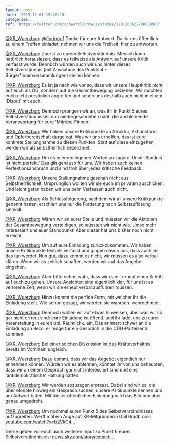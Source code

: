 ```yaml
---
layout: post
date: '2019-12-01 15:46:15'
categories: 
ref: 'https://twitter.com/schwarzlichtwue/status/1201165622798888960'
---
```

[@XR_Wuerzburg](https://twitter.com/XR_Wuerzburg) [@florinori1](https://twitter.com/florinori1) Danke für eure Antwort. Da ihr uns öffentlich zu einem Treffen einladet, nehmen wir uns die Freiheit, hier zu antworten.

[@XR_Wuerzburg](https://twitter.com/XR_Wuerzburg) Zuerst zu eurem Selbstverständnis. Mensch kann natürlich herauslesen, dass es teilweise als Antwort auf unsere Kritik verfasst wurde. Dennoch würden auch wir uns hinter dieses Selbstverständnis (mit Ausnahme des Punkts 4 - Bürger\*innenversammlungen) stellen können.

[@XR_Wuerzburg](https://twitter.com/XR_Wuerzburg) Es ist ja nach wie vor so, dass wir unsere Hauptkritik nicht auf euch als OG, sondern auf die Gesamtbewegung beziehen. Wir möchten euch nicht persönlich angreifen und sehen uns deshalb auch nicht in einem 'Disput' mit euch.

[@XR_Wuerzburg](https://twitter.com/XR_Wuerzburg) Dennoch prangern wir an, was ihr in Punkt 5 eures Selbstverständnisses nun niedergeschrieben habt: die ausbleibende Verantwortung für eure 'Mitrebell\*innen'.

[@XR_Wuerzburg](https://twitter.com/XR_Wuerzburg) Wir haben unsere Kritikpunkte an Struktur, Aktionsform und Opferbereitschaft dargelegt. Was wir uns erhoffen, das ist eure konkrete Stellungnahme zu diesen Punkten. Statt auf diese einzugehen, werden wir als selbstherrlich bezeichnet.

[@XR_Wuerzburg](https://twitter.com/XR_Wuerzburg) Um es in euren eigenen Worten zu sagen: 'Unser Bündnis ist nicht perfekt.' Das gilt genauso für uns. Wir haben auch keinen Perfektionsanspruch und sind froh über jedes kritische Feedback.

[@XR_Wuerzburg](https://twitter.com/XR_Wuerzburg) Unsere Stellungnahme geschah nicht aus Selbstherrlichkeit. Ursprünglich wollten wir sie euch im privaten zuschicken. Und leicht getan haben wir uns beim Verfassen auch nicht.

[@XR_Wuerzburg](https://twitter.com/XR_Wuerzburg) Als Schlussfolgerung, nachdem wir all unsere Kritikpunkte genannt hatten, erschien uns nur die Forderung nach Selbstauflösung sinnvoll.

[@XR_Wuerzburg](https://twitter.com/XR_Wuerzburg) Wären wir an eurer Stelle und müssten wir die Aktionen der Gesamtbewegung verteidigen, so wüssten wir nicht wie. Umso mehr interessiert uns euer Standpunkt! Aber dieser hat uns bisher noch nicht erreicht.

[@XR_Wuerzburg](https://twitter.com/XR_Wuerzburg) Um auf eure Einladung zurückzukommen. Wir haben unsere Kritikpunkte textuell verfasst und gingen davon aus, dass auch ihr das tun werdet. Nun gut, dazu kommt es nicht, wir müssen es also verbal klären. Wenn wir es zeitlich schaffen, werden wir auf das Angebot eingehen.

[@XR_Wuerzburg](https://twitter.com/XR_Wuerzburg) Aber bitte nehmt wahr, dass wir damit erneut einen Schritt auf euch zu gehen. Unsere Ansichten sind eigentlich klar, für uns ist es verlorene Zeit, wenn wir sie erneut verbal ausführen müssen.

[@XR_Wuerzburg](https://twitter.com/XR_Wuerzburg) Hinzu kommt die perfide Form, mit welcher ihr die Einladung stellt. Wie schon gesagt, wir werden sie wahrsch. wahrnehmen.

[@XR_Wuerzburg](https://twitter.com/XR_Wuerzburg) Dennoch wollen wir auf etwas hinweisen, über was wir so gar nicht erfreut sind: eure Einladung ist öffentl. und ihr ladet uns zu eurer Veranstaltung in euren übl. Räumlichk. ein. Das erinnert schwer an die Einladung an Rezo: er möge für ein Gespräch in die CDU-Parteizentr. kommen

[@XR_Wuerzburg](https://twitter.com/XR_Wuerzburg) Bei einer solchen Diskussion ist das Kräfteverhältnis bereits im Vorhinein ungleich.

[@XR_Wuerzburg](https://twitter.com/XR_Wuerzburg) Dazu kommt, dass wir das Angebot eigentlich nur annehmen können. Würden wir es ablehnen, könntet ihr von uns behaupten, dass wir an einem Gespräch gar nicht interessiert sind und eine 'antidemokratische' Haltung hätten.

[@XR_Wuerzburg](https://twitter.com/XR_Wuerzburg) Wir werden sozusagen erpresst. Dabei sind wir es, die über Monate hinweg ein Gespräch suchen, unsere Kritikpunkte nennen und um Antwort bitten. Mit dieser öffentlichen Einladung wird das Bild nun aber genau umgedreht.

[@XR_Wuerzburg](https://twitter.com/XR_Wuerzburg) Um nochmal euren Punkt 5 des Selbstverständnisses aufzugreifen. Werft mal ein Auge auf XR-Mitgründerin Gail Bradbrook: [youtube.com/watch?v=b2VkC4…](https://www.youtube.com/watch?v=b2VkC4SnwY0)



Gerne geben wir euch auch weiteren Input zu Punkt 6 eures Selbstverständnisses: [news.sky.com/story/extincti…](https://news.sky.com/story/extinction-rebellion-started-after-psychedelic-drug-trip-co-founder-says-11799493)